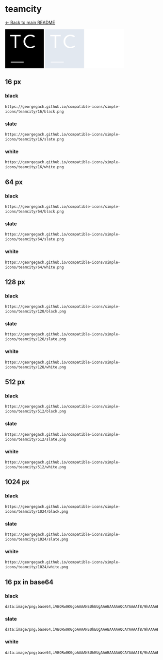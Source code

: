 # teamcity

[← Back to main README](../../README.md)


<img src="./128/black.png" width="128" alt="teamcity black icon" />
<img src="./128/slate.png" width="128" alt="teamcity slate icon" />
<img src="./128/white.png" width="128" alt="teamcity white icon" />

## 16 px

### black
```
https://georgegach.github.io/compatible-icons/simple-icons/teamcity/16/black.png
```

### slate
```
https://georgegach.github.io/compatible-icons/simple-icons/teamcity/16/slate.png
```

### white
```
https://georgegach.github.io/compatible-icons/simple-icons/teamcity/16/white.png
```

## 64 px

### black
```
https://georgegach.github.io/compatible-icons/simple-icons/teamcity/64/black.png
```

### slate
```
https://georgegach.github.io/compatible-icons/simple-icons/teamcity/64/slate.png
```

### white
```
https://georgegach.github.io/compatible-icons/simple-icons/teamcity/64/white.png
```

## 128 px

### black
```
https://georgegach.github.io/compatible-icons/simple-icons/teamcity/128/black.png
```

### slate
```
https://georgegach.github.io/compatible-icons/simple-icons/teamcity/128/slate.png
```

### white
```
https://georgegach.github.io/compatible-icons/simple-icons/teamcity/128/white.png
```

## 512 px

### black
```
https://georgegach.github.io/compatible-icons/simple-icons/teamcity/512/black.png
```

### slate
```
https://georgegach.github.io/compatible-icons/simple-icons/teamcity/512/slate.png
```

### white
```
https://georgegach.github.io/compatible-icons/simple-icons/teamcity/512/white.png
```

## 1024 px

### black
```
https://georgegach.github.io/compatible-icons/simple-icons/teamcity/1024/black.png
```

### slate
```
https://georgegach.github.io/compatible-icons/simple-icons/teamcity/1024/slate.png
```

### white
```
https://georgegach.github.io/compatible-icons/simple-icons/teamcity/1024/white.png
```

## 16 px in base64

### black
```
data:image/png;base64,iVBORw0KGgoAAAANSUhEUgAAABAAAAAQCAYAAAAf8/9hAAAABmJLR0QA/wD/AP+gvaeTAAAAv0lEQVQ4jc3SsU4CQRDG8R/kGkoTy4OGllj7EPY2lvYmPgwFFeEheAMTHwKEwpwxUSksriJHs0eWDcE1FDrJZDM78/0zOzsdNM6wbmZdg+9jiSKcb5higy9c4g4jvGCCGhe4R5nS6wCp8IDP4BVusMYHVngPmtYPgiUeo/gJ86TmwHNmsD2V/AkwwDhqfRGetbciEXRxFcVlAMwCYIjbWNCRvwc1eunlbwBHLXeR/jGg/YUGz3hN8n1cnwL8/RB3O/o1vOQXwj0AAAAASUVORK5CYII=
```

### slate
```
data:image/png;base64,iVBORw0KGgoAAAANSUhEUgAAABAAAAAQCAYAAAAf8/9hAAAABmJLR0QA/wD/AP+gvaeTAAAA/0lEQVQ4jcWTPS/DYRTFf+dhQCxeIoZisIqZT2IxisGHsNulg0l8GPEhpJJGaBeaGMrQ/89ApS/SNDq4yx3OuSfn3Ps8abY6MkOVaUiiwttv2DyA+pzkOvJKeKlkPfEYsgc00CtSukm1YpUTQq0vkGaro+Q9oYNo4SKV59/wh+S00LvULBPeAkvCxpCD4AKySWhE5yCrX9ar2yRnmh0CwNrowibuoKQQ05vImQRauU2hLj4AbeBefBrkzA9PULDsk2+joabWkRtIG9hN8YiBHBl6BwL5aaN+upDFyREy1EZqfHhc4A/1/wL9KyjclfA4CCpbwME0Agkc+od/OXOET0R5ZRwdLuNVAAAAAElFTkSuQmCC
```

### white
```
data:image/png;base64,iVBORw0KGgoAAAANSUhEUgAAABAAAAAQCAYAAAAf8/9hAAAABmJLR0QA/wD/AP+gvaeTAAAAzUlEQVQ4jc3Sq05DQRSF4a+lAmQBgSggsATNQ+AxSBSGt0GgCA9D+hCEVpDTNOEiEEeRhWAaTk6a0oKAlUwm+/bvyZ7dSRK/UHfJvOBtXqBX7glu8IoXbOMMh3jANWr0cY7BF/pTdZJJkirJZZLncqokJ0nGSZ6SjJJM09DsBevYKd3WsFn8d7jAfrG3fjKD90XB7wB7uMIIU9yjaib0WgVdHDXsQQHcFsABTpsFnRX2oMZG27kKYK6WXaR/DJj9QjDEYyu+i+NFgL8f4gdpgmU7uC3wDQAAAABJRU5ErkJggg==
```

